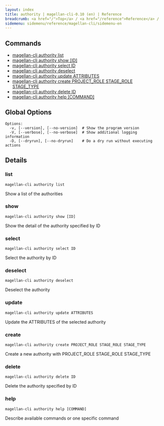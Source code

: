 ```yaml
---
layout: index
title: authority | magellan-cli-0.10 (en) | Reference
breadcrumb: <a href="/">Top</a> / <a href="/reference">Reference</a> / <a href="/reference/magellan-cli/en">magellan-cli-0.10</a> / authority en <a href="/reference/ja/resources/authority.html">ja</a>
sidemenu: sidemenu/reference/magellan-cli/sidemenu-en
---
```


## Commands

- [magellan-cli authority list](#list)
- [magellan-cli authority show [ID]](#show)
- [magellan-cli authority select ID](#select)
- [magellan-cli authority deselect](#deselect)
- [magellan-cli authority update ATTRIBUTES](#update)
- [magellan-cli authority create PROJECT_ROLE STAGE_ROLE STAGE_TYPE](#create)
- [magellan-cli authority delete ID](#delete)
- [magellan-cli authority help [COMMAND]](#help)

## Global Options

```text
Options:
  -v, [--version], [--no-version]  # Show the program version
  -V, [--verbose], [--no-verbose]  # Show additional logging information
  -D, [--dryrun], [--no-dryrun]    # Do a dry run without executing actions

```


## Details
### <a name="list"></a>list

```text
magellan-cli authority list
```

Show a list of the authorities

### <a name="show"></a>show

```text
magellan-cli authority show [ID]
```

Show the detail of the authority specified by ID

### <a name="select"></a>select

```text
magellan-cli authority select ID
```

Select the authority by ID

### <a name="deselect"></a>deselect

```text
magellan-cli authority deselect
```

Deselect the authority

### <a name="update"></a>update

```text
magellan-cli authority update ATTRIBUTES
```

Update the ATTRIBUTES of the selected authority

### <a name="create"></a>create

```text
magellan-cli authority create PROJECT_ROLE STAGE_ROLE STAGE_TYPE
```

Create a new authority with PROJECT_ROLE STAGE_ROLE STAGE_TYPE

### <a name="delete"></a>delete

```text
magellan-cli authority delete ID
```

Delete the authority specified by ID

### <a name="help"></a>help

```text
magellan-cli authority help [COMMAND]
```

Describe available commands or one specific command

